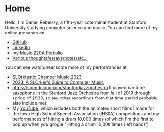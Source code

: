 # Home

Hello, I'm Daniel Rebelsky, a fifth-year coterminal student at Stanford University studying computer science and music. You can find more of my online presence on

* [GitHub](https://github.com/drebelsky)
* [LinkedIn](https://www.linkedin.com/in/daniel-rebelsky/)
* my [Music 220A Portfolio](https://ccrma.stanford.edu/~rebelsky/220a/)
* [Various thoughts/essays/notes/etc...](./notes)

You can see watch/hear some more of my performances at
* [SLOrktastic Chamber Music 2023](https://slork.stanford.edu/events/2023/slorktastic/)
* [2023: A SLOrker's Guide to Computer Music](https://slork.stanford.edu/events/2023/spring/)
* <https://soundcloud.com/stanfordjazzorchestra> (I played baritone saxophone in the Stanford Jazz Orchestra from fall of 2019 through spring of 2023, so any other recordings from that time period probably also include me).
* My [YouTube](https://www.youtube.com/@danielrebelsky5075/videos), which includes both the animated short films I made for the Iowa High School Speech Association (IHSSA) competitions and my performances of hitting a drum 10,000 times (of which I'm the first to pop up when you google "Hitting a drum 10,000 times (left hand)")
